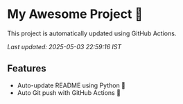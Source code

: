 # My Awesome Project 🚀

This project is automatically updated using GitHub Actions.

_Last updated: 2025-05-03 22:59:16 IST_

## Features
- Auto-update README using Python 🐍
- Auto Git push with GitHub Actions 🤖
